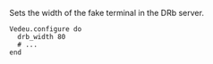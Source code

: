 Sets the width of the fake terminal in the DRb server.

    Vedeu.configure do
      drb_width 80
      # ...
    end
